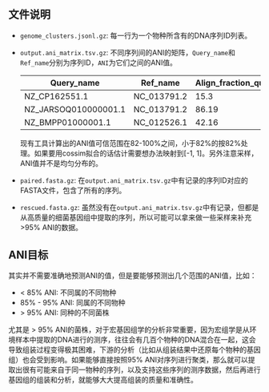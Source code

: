 #

## 文件说明

- `genome_clusters.jsonl.gz`: 每一行为一个物种所含有的DNA序列ID列表。
- `output.ani_matrix.tsv.gz`: 不同序列间的ANI的矩阵，`Query_name`和`Ref_name`分别为序列ID，`ANI`为它们之间的ANI值。

    | Query_name | Ref_name | Align_fraction_query | Align_fraction_ref | ANI |
    |------------|----------|---------------------|-------------------|-----|
    | NZ_CP162551.1 | NC_013791.2 | 15.3 | 14.27 | 81.05 |
    | NZ_JARSOQ010000001.1 | NC_013791.2 | 86.19 | 83.49 | 96.6 |
    | NZ_BMPP01000001.1 | NC_012526.1 | 42.16 | 47.31 | 85.29 |

    现有工具计算出的ANI值可信范围在82-100%之间，小于82%的按82%处理。如果要用cossim拟合的话估计需要想办法映射到[-1, 1]。另外注意采样，ANI值并不是均匀分布的。
- `paired.fasta.gz`: 在`output.ani_matrix.tsv.gz`中有记录的序列ID对应的FASTA文件，包含了所有的序列。
- `rescued.fasta.gz`: 虽然没有在`output.ani_matrix.tsv.gz`中有记录，但都是从高质量的细菌基因组中提取的序列，所以可能可以拿来做一些采样来补充>95% ANI的数据。

## ANI目标

其实并不需要准确地预测ANI的值，但是要能够预测出几个范围的ANI值，比如：

- < 85% ANI: 不同属的不同物种
- 85% - 95% ANI: 同属的不同物种
- \> 95% ANI: 同种的不同菌株

尤其是 > 95% ANI的菌株，对于宏基因组学的分析非常重要，因为宏组学是从环境样本中提取的DNA进行的测序，往往会有几百个物种的DNA混合在一起，这会导致组装过程变得极其困难，下游的分析（比如从组装结果中还原每个物种的基因组）也会受到影响。如果能够直接按照95% ANI对序列进行聚类，那么就可以提取出很有可能来自于同一物种的序列，以及支持这些序列的测序数据，然后再进行基因组的组装和分析，就能够大大提高组装的质量和准确性。
